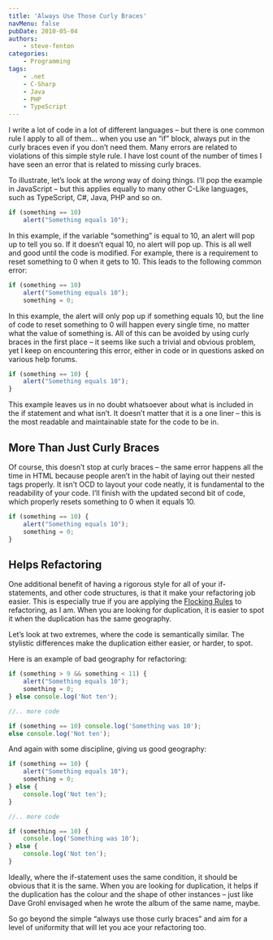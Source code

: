 ```yaml
---
title: 'Always Use Those Curly Braces'
navMenu: false
pubDate: 2010-05-04
authors:
    - steve-fenton
categories:
    - Programming
tags:
    - .net
    - C-Sharp
    - Java
    - PHP
    - TypeScript
---
```


I write a lot of code in a lot of different languages – but there is one common rule I apply to all of them… when you use an “if” block, always put in the curly braces even if you don’t need them. Many errors are related to violations of this simple style rule. I have lost count of the number of times I have seen an error that is related to missing curly braces.

To illustrate, let’s look at the *wrong* way of doing things. I’ll pop the example in JavaScript – but this applies equally to many other C-Like languages, such as TypeScript, C#, Java, PHP and so on.

```javascript
if (something == 10)
    alert("Something equals 10");
```

In this example, if the variable “something” is equal to 10, an alert will pop up to tell you so. If it doesn’t equal 10, no alert will pop up. This is all well and good until the code is modified. For example, there is a requirement to reset something to 0 when it gets to 10. This leads to the following common error:

```javascript
if (something == 10)
    alert("Something equals 10");
    something = 0;
```

In this example, the alert will only pop up if something equals 10, but the line of code to reset something to 0 will happen every single time, no matter what the value of something is. All of this can be avoided by using curly braces in the first place – it seems like such a trivial and obvious problem, yet I keep on encountering this error, either in code or in questions asked on various help forums.

```javascript
if (something == 10) {
    alert("Something equals 10");
}
```

This example leaves us in no doubt whatsoever about what is included in the if statement and what isn’t. It doesn’t matter that it is a one liner – this is the most readable and maintainable state for the code to be in.

## More Than Just Curly Braces

Of course, this doesn’t stop at curly braces – the same error happens all the time in HTML because people aren’t in the habit of laying out their nested tags properly. It isn’t OCD to layout your code neatly, it is fundamental to the readability of your code. I’ll finish with the updated second bit of code, which properly resets something to 0 when it equals 10.

```javascript
if (something == 10) {
    alert("Something equals 10");
    something = 0;
}
```

## Helps Refactoring

One additional benefit of having a rigorous style for all of your if-statements, and other code structures, is that it make your refactoring job easier. This is especially true if you are applying the [Flocking Rules](https://www.sandimetz.com/99bottles/) to refactoring, as I am. When you are looking for duplication, it is easier to spot it when the duplication has the same geography.

Let’s look at two extremes, where the code is semantically similar. The stylistic differences make the duplication either easier, or harder, to spot.

Here is an example of bad geography for refactoring:

```javascript
if (something > 9 && something < 11) {
    alert("Something equals 10");
    something = 0;
} else console.log('Not ten');

//.. more code

if (something == 10) console.log('Something was 10');
else console.log('Not ten');
```

And again with some discipline, giving us good geography:

```javascript
if (something == 10) {
    alert("Something equals 10");
    something = 0;
} else {
    console.log('Not ten');
}

//.. more code

if (something == 10) {
    console.log('Something was 10');
} else {
    console.log('Not ten');
}
```

Ideally, where the if-statement uses the same condition, it should be obvious that it is the same. When you are looking for duplication, it helps if the duplication has the colour and the shape of other instances – just like Dave Grohl envisaged when he wrote the album of the same name, maybe.

So go beyond the simple “always use those curly braces” and aim for a level of uniformity that will let you ace your refactoring too.